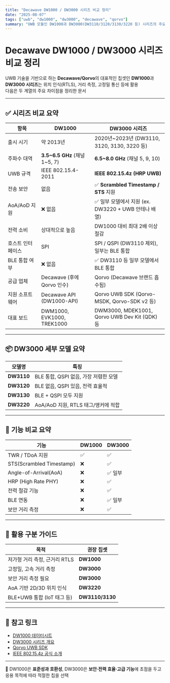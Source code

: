 ```yaml
---
title: "Decawave DW1000 / DW3000 시리즈 비교 정리"
date: "2025-08-07"
tags: ["uwb", "dw1000", "dw3000", "decawave", "qorvo"]
summary: "UWB 모듈인 DW1000과 DW3000(DW3110/3120/3130/3220 등) 시리즈의 주요 사양과 차이점, 활용 예시를 비교 정리한 문서"
---
```


# Decawave DW1000 / DW3000 시리즈 비교 정리

UWB 기술을 기반으로 하는 **Decawave/Qorvo**의 대표적인 칩셋인 **DW1000**과 **DW3000 시리즈**는 위치 인식(RTLS), 거리 측정, 고정밀 통신 등에 활용  
다음은 두 계열의 주요 차이점을 정리한 문서

---

## ✅ 시리즈 비교 요약

| 항목              | **DW1000**                    | **DW3000 시리즈**                                    |
| ----------------- | ----------------------------- | ---------------------------------------------------- |
| 출시 시기         | 약 2013년                     | 2020년~2023년 (DW3110, 3120, 3130, 3220 등)          |
| 주파수 대역       | **3.5~6.5 GHz** (채널 1~5, 7) | **6.5~8.0 GHz** (채널 5, 9, 10)                      |
| UWB 규격          | IEEE 802.15.4-2011            | **IEEE 802.15.4z (HRP UWB)**                         |
| 전송 보안         | 없음                          | ✅ **Scrambled Timestamp / STS** 지원                |
| AoA/AoD 지원      | ❌ 없음                       | ✅ 일부 모델에서 지원 (ex. DW3220 + UWB 안테나 배열) |
| 전력 소비         | 상대적으로 높음               | DW1000 대비 최대 2배 이상 절감                       |
| 호스트 인터페이스 | SPI                           | SPI / QSPI (DW3110 제외), 일부는 BLE 통합            |
| BLE 통합 여부     | ❌ 없음                       | ✅ DW3110 등 일부 모델에서 BLE 통합                  |
| 공급 업체         | Decawave (후에 Qorvo 인수)    | Qorvo (Decawave 브랜드 흡수됨)                       |
| 지원 소프트웨어   | Decawave API (DW1000-API)     | Qorvo UWB SDK (Qorvo-MSDK, Qorvo-SDK v2 등)          |
| 대표 보드         | DWM1000, EVK1000, TREK1000    | DWM3000, MDEK1001, Qorvo UWB Dev Kit (QDK) 등        |

---

## 📦 DW3000 세부 모델 요약

| 모델명     | 특징                                  |
| ---------- | ------------------------------------- |
| **DW3110** | BLE 통합, QSPI 없음, 가장 저렴한 모델 |
| **DW3120** | BLE 없음, QSPI 있음, 전력 효율적      |
| **DW3130** | BLE + QSPI 모두 지원                  |
| **DW3220** | AoA/AoD 지원, RTLS 태그/앵커에 적합   |

---

## 🧪 기능 비교 요약

| 기능                     | DW1000 | DW3000  |
| ------------------------ | ------ | ------- |
| TWR / TDoA 지원          | ✅     | ✅      |
| STS(Scrambled Timestamp) | ❌     | ✅      |
| Angle-of-Arrival(AoA)    | ❌     | ✅ 일부 |
| HRP (High Rate PHY)      | ❌     | ✅      |
| 전력 절감 기능           | ❌     | ✅      |
| BLE 연동                 | ❌     | ✅ 일부 |
| 보안 거리 측정           | ❌     | ✅      |

---

## 📍 활용 구분 가이드

| 목적                          | 권장 칩셋       |
| ----------------------------- | --------------- |
| 저가형 거리 측정, 근거리 RTLS | **DW1000**      |
| 고정밀, 고속 거리 측정        | **DW3000**      |
| 보안 거리 측정 필요           | **DW3000**      |
| AoA 기반 2D/3D 위치 인식      | **DW3220**      |
| BLE+UWB 통합 (IoT 태그 등)    | **DW3110/3130** |

---

## 🔗 참고 링크

- [DW1000 데이터시트](https://www.qorvo.com/products/p/DW1000)
- [DW3000 시리즈 개요](https://www.qorvo.com/products/d/da000596)
- [Qorvo UWB SDK](https://uwb.qorvo.com)
- [IEEE 802.15.4z 공식 소개](https://ieeexplore.ieee.org/document/9040269)

---

📌 DW1000은 **표준성과 호환성**, DW3000은 **보안·전력 효율·고급 기능**에 초점을 두고 응용 목적에 따라 적절한 칩을 선택
